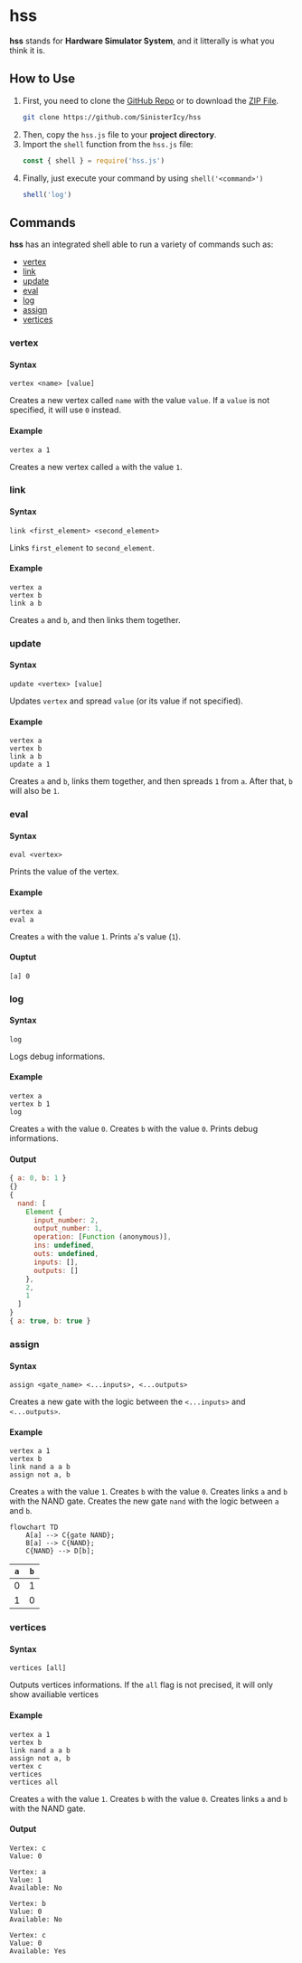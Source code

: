 # hss
**hss** stands for **Hardware Simulator System**, and it litterally is what you think it is.

## How to Use

1. First, you need to clone the [GitHub Repo] or to download the [ZIP File].
    ```sh
    git clone https://github.com/SinisterIcy/hss
    ```
2. Then, copy the `hss.js` file to your **project directory**.
3. Import the `shell` function from the `hss.js` file:
    ```js
    const { shell } = require('hss.js')
    ```
4. Finally, just execute your command by using `shell('<command>')`
    ```js
    shell('log')
    ```

## Commands

**hss** has an integrated shell able to run a variety of commands such as:
- [vertex]
- [link]
- [update]
- [eval]
- [log]
- [assign]
- [vertices]

### vertex

#### Syntax
```
vertex <name> [value]
```

Creates a new vertex called `name` with the value `value`.
If a `value` is not specified, it will use `0` instead.

#### Example
```
vertex a 1
```
Creates a new vertex called `a` with the value `1`.

### link

#### Syntax
```
link <first_element> <second_element>
```

Links `first_element` to `second_element`.

#### Example
```
vertex a
vertex b
link a b
```
Creates `a` and `b`, and then links them together.

### update

#### Syntax
```
update <vertex> [value]
```

Updates `vertex` and spread `value` (or its value if not specified).

#### Example
```
vertex a
vertex b
link a b
update a 1
```
Creates `a` and `b`, links them together, and then spreads `1` from `a`.
After that, `b` will also be `1`.

### eval

#### Syntax
```
eval <vertex>
```

Prints the value of the vertex.

#### Example
```
vertex a
eval a
```
Creates `a` with the value `1`.
Prints `a`'s value (`1`).

#### Ouptut

```
[a] 0
```

### log

#### Syntax
```
log
```

Logs debug informations.

#### Example
```
vertex a
vertex b 1
log
```
Creates `a` with the value `0`.
Creates `b` with the value `0`.
Prints debug informations.

#### Output

```js
{ a: 0, b: 1 }
{}
{
  nand: [
    Element {
      input_number: 2,
      output_number: 1,
      operation: [Function (anonymous)],
      ins: undefined,
      outs: undefined,
      inputs: [],
      outputs: []
    },
    2,
    1
  ]
}
{ a: true, b: true }
```

### assign

#### Syntax
```
assign <gate_name> <...inputs>, <...outputs>
```

Creates a new gate with the logic between the `<...inputs>` and `<...outputs>`.

#### Example
```
vertex a 1
vertex b
link nand a a b
assign not a, b
```
Creates `a` with the value `1`.
Creates `b` with the value `0`.
Creates links `a` and `b` with the NAND gate.
Creates the new gate `nand` with the logic between `a` and `b`.

```mermaid
flowchart TD
    A[a] --> C{gate NAND};
    B[a] --> C{NAND};
    C{NAND} --> D[b];
```
| `a` | `b` |
|-|-|
| 0 | 1 |
| 1 | 0 |

### vertices

#### Syntax
```
vertices [all]
```

Outputs vertices informations.
If the `all` flag is not precised, it will only show availiable vertices

#### Example
```
vertex a 1
vertex b
link nand a a b
assign not a, b
vertex c
vertices
vertices all
```
Creates `a` with the value `1`.
Creates `b` with the value `0`.
Creates links `a` and `b` with the NAND gate.

#### Output

```
Vertex: c
Value: 0

Vertex: a
Value: 1
Available: No

Vertex: b
Value: 0
Available: No

Vertex: c
Value: 0
Available: Yes
```

[GitHub Repo]: https://github.com/SinisterIcy/hss
[ZIP File]: https://github.com/SinisterIcy/hss/archive/refs/heads/main.zip
[vertex]: #vertex
[link]: #link
[update]: #update
[eval]: #eval
[log]: #log
[assign]: #assign
[vertices]: #vertices
